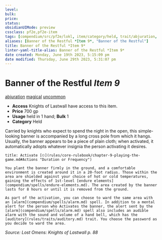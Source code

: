 ```yaml
---
level:
bulk:
price:
status:
obsidianUIMode: preview
cssclass: pf2e,pf2e-item
tags: [compendium/src/pf2e/lokl, item/category/held, trait/abjuration, trait/magical, trait/uncommon]
aliases: [Banner of the Restful *Item 9*, "Banner of the Restful"]
title: Banner of the Restful *Item 9*
linter-yaml-title-alias: Banner of the Restful *Item 9*
date created: Monday, June 19th 2023, 5:15:09 pm
date modified: Thursday, June 29th 2023, 5:31:07 pm
---
```


# Banner of the Restful *Item 9*

[abjuration](rules/traits/abjuration.md) [magical](rules/traits/magical.md) [uncommon](rules/traits/uncommon.md)  

- **Access** Knights of Lastwall have access to this item.
- **Price** 700 gp
- **Usage** held in 1 hand; **Bulk** 1
- **Category** Held

Carried by knights who expect to spend the night in the open, this simple-looking banner is accompanied by a long cross pole from which it hangs. Usually, the banner appears to be a piece of plain cloth; when activated, it automatically adopts whatever insignia the person activating it desires.

```ad-embed-ability
title: Activate [⏲](rules/core-rulebook/chapter-9-playing-the-game.md#Actions "Duration or Frequency")

You plant the banner firmly in the ground, and a comfortable environment is created around it in a 20-foot radius. Those within the area are shielded against your choice of hot or cold temperatures, gaining the effects of 1st-level [endure elements](compendium/spells/endure-elements.md). The area created by the banner lasts for 8 hours or until it is removed from the ground.

As part of the activation, you can choose to ward the same area with an [alarm](compendium/spells/alarm.md) spell. In addition to a mental alert for the person who Activates the banner, the alert sent by the [alarm](compendium/spells/alarm.md) spell also includes an audible alarm with the sound and volume of a hand bell, which has the [auditory](rules/traits/auditory.md) trait. You choose the password as you decide to ward the area.
```

*Source: Lost Omens: Knights of Lastwall p. 88*
